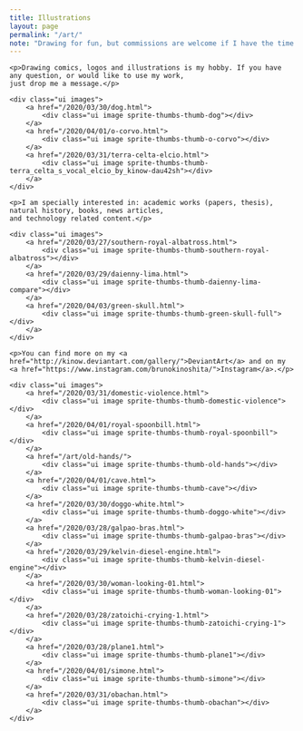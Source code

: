 ```yaml
---
title: Illustrations
layout: page
permalink: "/art/"
note: "Drawing for fun, but commissions are welcome if I have the time."
---
```


<div id="art">
    <div class="ui images">
        <a href="/2020/03/27/alonzo-and-lambda.html">
            <div class="ui image sprite-thumbs-thumb-alonzo_and_lambda_by_kinow-d5tqvau"></div>
        </a>
        <a href="/2020/03/29/jean-luc-picard.html">
            <div class="ui image sprite-thumbs-thumb-jean-luc-picard-original-size"></div>
        </a>
        <a href="/2020/04/03/stink-bug.html">
            <div class="ui image sprite-thumbs-thumb-stink-bug-smaller"></div>
        </a>
    </div>
    
    <p>Drawing comics, logos and illustrations is my hobby. If you have any question, or would like to use my work,
    just drop me a message.</p>
    
    <div class="ui images">
        <a href="/2020/03/30/dog.html">
            <div class="ui image sprite-thumbs-thumb-dog"></div>
        </a>
        <a href="/2020/04/01/o-corvo.html">
            <div class="ui image sprite-thumbs-thumb-o-corvo"></div>
        </a>
        <a href="/2020/03/31/terra-celta-elcio.html">
            <div class="ui image sprite-thumbs-thumb-terra_celta_s_vocal_elcio_by_kinow-dau42sh"></div>
        </a>
    </div>
    
    <p>I am specially interested in: academic works (papers, thesis), natural history, books, news articles,
    and technology related content.</p>
    
    <div class="ui images">
        <a href="/2020/03/27/southern-royal-albatross.html">
            <div class="ui image sprite-thumbs-thumb-southern-royal-albatross"></div>
        </a>
        <a href="/2020/03/29/daienny-lima.html">
            <div class="ui image sprite-thumbs-thumb-daienny-lima-compare"></div>
        </a>
        <a href="/2020/04/03/green-skull.html">
            <div class="ui image sprite-thumbs-thumb-green-skull-full"></div>
        </a>
    </div>
    
    <p>You can find more on my <a href="http://kinow.deviantart.com/gallery/">DeviantArt</a> and on my
    <a href="https://www.instagram.com/brunokinoshita/">Instagram</a>.</p>
    
    <div class="ui images">
        <a href="/2020/03/31/domestic-violence.html">
            <div class="ui image sprite-thumbs-thumb-domestic-violence"></div>
        </a>
        <a href="/2020/04/01/royal-spoonbill.html">
            <div class="ui image sprite-thumbs-thumb-royal-spoonbill"></div>
        </a>
        <a href="/art/old-hands/">
            <div class="ui image sprite-thumbs-thumb-old-hands"></div>
        </a>
        <a href="/2020/04/01/cave.html">
            <div class="ui image sprite-thumbs-thumb-cave"></div>
        </a>
        <a href="/2020/03/30/doggo-white.html">
            <div class="ui image sprite-thumbs-thumb-doggo-white"></div>
        </a>
        <a href="/2020/03/28/galpao-bras.html">
            <div class="ui image sprite-thumbs-thumb-galpao-bras"></div>
        </a>
        <a href="/2020/03/29/kelvin-diesel-engine.html">
            <div class="ui image sprite-thumbs-thumb-kelvin-diesel-engine"></div>
        </a>
        <a href="/2020/03/30/woman-looking-01.html">
            <div class="ui image sprite-thumbs-thumb-woman-looking-01"></div>
        </a>
        <a href="/2020/03/28/zatoichi-crying-1.html">
            <div class="ui image sprite-thumbs-thumb-zatoichi-crying-1"></div>
        </a>
        <a href="/2020/03/28/plane1.html">
            <div class="ui image sprite-thumbs-thumb-plane1"></div>
        </a>
        <a href="/2020/04/01/simone.html">
            <div class="ui image sprite-thumbs-thumb-simone"></div>
        </a>
        <a href="/2020/03/31/obachan.html">
            <div class="ui image sprite-thumbs-thumb-obachan"></div>
        </a>
    </div>
</div>
